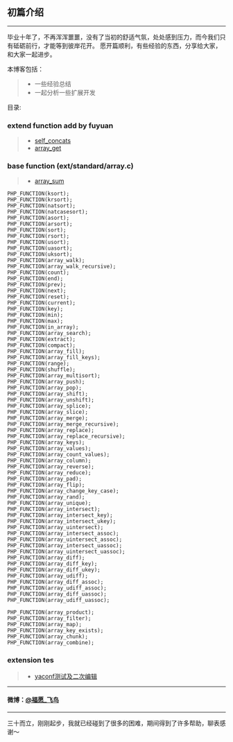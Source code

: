 ## 初篇介绍

----
毕业十年了，不再浑浑噩噩，没有了当初的舒适气氛，处处感到压力，而今我们只有砥砺前行，才能等到彼岸花开。
愿开篇顺利，有些经验的东西，分享给大家，和大家一起进步。

本博客包括：

>* 一些经验总结
>* 一起分析一些扩展开发

目录:

### extend function add by fuyuan
>* [ self_concats ](https://netbird.github.io/array/self_concats)
>* [ array_get ](https://netbird.github.io/array/array_get)

### base function (ext/standard/array.c)
>* [ array_sum ](https://netbird.github.io/array/array_sum)
```
PHP_FUNCTION(ksort);
PHP_FUNCTION(krsort);
PHP_FUNCTION(natsort);
PHP_FUNCTION(natcasesort);
PHP_FUNCTION(asort);
PHP_FUNCTION(arsort);
PHP_FUNCTION(sort);
PHP_FUNCTION(rsort);
PHP_FUNCTION(usort);
PHP_FUNCTION(uasort);
PHP_FUNCTION(uksort);
PHP_FUNCTION(array_walk);
PHP_FUNCTION(array_walk_recursive);
PHP_FUNCTION(count);
PHP_FUNCTION(end);
PHP_FUNCTION(prev);
PHP_FUNCTION(next);
PHP_FUNCTION(reset);
PHP_FUNCTION(current);
PHP_FUNCTION(key);
PHP_FUNCTION(min);
PHP_FUNCTION(max);
PHP_FUNCTION(in_array);
PHP_FUNCTION(array_search);
PHP_FUNCTION(extract);
PHP_FUNCTION(compact);
PHP_FUNCTION(array_fill);
PHP_FUNCTION(array_fill_keys);
PHP_FUNCTION(range);
PHP_FUNCTION(shuffle);
PHP_FUNCTION(array_multisort);
PHP_FUNCTION(array_push);
PHP_FUNCTION(array_pop);
PHP_FUNCTION(array_shift);
PHP_FUNCTION(array_unshift);
PHP_FUNCTION(array_splice);
PHP_FUNCTION(array_slice);
PHP_FUNCTION(array_merge);
PHP_FUNCTION(array_merge_recursive);
PHP_FUNCTION(array_replace);
PHP_FUNCTION(array_replace_recursive);
PHP_FUNCTION(array_keys);
PHP_FUNCTION(array_values);
PHP_FUNCTION(array_count_values);
PHP_FUNCTION(array_column);
PHP_FUNCTION(array_reverse);
PHP_FUNCTION(array_reduce);
PHP_FUNCTION(array_pad);
PHP_FUNCTION(array_flip);
PHP_FUNCTION(array_change_key_case);
PHP_FUNCTION(array_rand);
PHP_FUNCTION(array_unique);
PHP_FUNCTION(array_intersect);
PHP_FUNCTION(array_intersect_key);
PHP_FUNCTION(array_intersect_ukey);
PHP_FUNCTION(array_uintersect);
PHP_FUNCTION(array_intersect_assoc);
PHP_FUNCTION(array_uintersect_assoc);
PHP_FUNCTION(array_intersect_uassoc);
PHP_FUNCTION(array_uintersect_uassoc);
PHP_FUNCTION(array_diff);
PHP_FUNCTION(array_diff_key);
PHP_FUNCTION(array_diff_ukey);
PHP_FUNCTION(array_udiff);
PHP_FUNCTION(array_diff_assoc);
PHP_FUNCTION(array_udiff_assoc);
PHP_FUNCTION(array_diff_uassoc);
PHP_FUNCTION(array_udiff_uassoc);

PHP_FUNCTION(array_product);
PHP_FUNCTION(array_filter);
PHP_FUNCTION(array_map);
PHP_FUNCTION(array_key_exists);
PHP_FUNCTION(array_chunk);
PHP_FUNCTION(array_combine);
```

### extension tes
>* [ yaconf测试及二次编辑 ](https://netbird.github.io/extend/yaconf)

---
#### 微博：[@福愿_飞鸟](https://weibo.com/teacherbird/home?wvr=5)

---

三十而立，刚刚起步，我就已经碰到了很多的困难，期间得到了许多帮助，聊表感谢～
